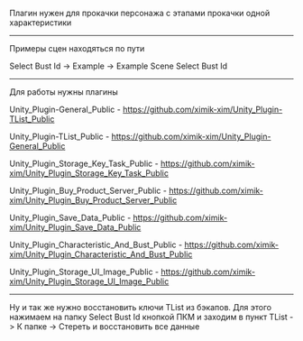 Плагин нужен для прокачки персонажа с этапами прокачки одной характеристики

---------------------------------------------------------------------------------------------------------

Примеры сцен находяться по пути

Select Bust Id -> Example -> Example Scene Select Bust Id

---------------------------------------------------------------------------------------------------------

Для работы нужны плагины

Unity_Plugin-General_Public - https://github.com/ximik-xim/Unity_Plugin-TList_Public

Unity_Plugin-TList_Public - https://github.com/ximik-xim/Unity_Plugin-General_Public

Unity_Plugin_Storage_Key_Task_Public - https://github.com/ximik-xim/Unity_Plugin_Storage_Key_Task_Public

Unity_Plugin_Buy_Product_Server_Public - https://github.com/ximik-xim/Unity_Plugin_Buy_Product_Server_Public

Unity_Plugin_Save_Data_Public - https://github.com/ximik-xim/Unity_Plugin_Save_Data_Public

Unity_Plugin_Characteristic_And_Bust_Public - https://github.com/ximik-xim/Unity_Plugin_Characteristic_And_Bust_Public

Unity_Plugin_Storage_UI_Image_Public - https://github.com/ximik-xim/Unity_Plugin_Storage_UI_Image_Public

---------------------------------------------------------------------------------------------------------

Ну и так же нужно восстановить ключи TList из бэкапов. Для этого нажимаем на папку Select Bust Id кнопкой ПКМ и заходим в пункт TList -> К папке -> Стереть и восстановить все данные
